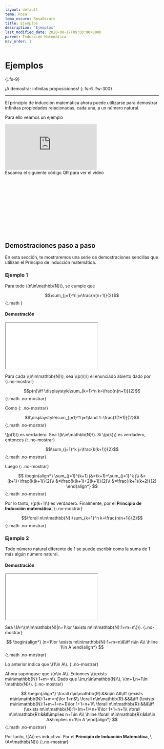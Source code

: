 ```yaml
---
layout: default
tema: Rosa
tema_oscuro: RosaOscuro
title: Ejemplos
description: "Ejemplos"
last_modified_date: 2020-08-17T09:00:00+0000
parent: Inducción Matemática
nav_order: 1
---
```


# Ejemplos
{:.fs-9}

¡A demostrar infinitas proposiciones!
{:.fs-6 .fw-300}

---

El principio de inducción matemática ahora puede utilizarse para demostrar infinitas propiedades relacionadas, cada una, a un número natural.

Para ello veamos un ejemplo

<div class="marco-16-9 no-imprimir"><iframe  class="adaptable" src="https://www.youtube.com/embed/5HuMMTTfAGs?si=VXoy9EC2BYKQwJR7" title="YouTube video player" frameborder="0" allow="accelerometer; autoplay; clipboard-write; encrypted-media; gyroscope; picture-in-picture; web-share" allowfullscreen></iframe></div>
<div class="no-mostrar">Escanea el siguiente código QR para ver el video <div id="VideoInduccionEdu" style="width: 5cm; height: 5cm;"></div></div>

## Demostraciones <span class="deg-sitio deg-sitio-texto">paso a paso </span>

En esta sección, te mostraremos una serie de demostraciones sencillas que utilizan el <span class="deg-sitio deg-sitio-texto">Principio de inducción matemática</span>.

### Ejemplo&nbsp;<span class="deg-sitio deg-sitio-texto">1 </span>

Para todo \\(n\in\mathbb{N}\\), se cumple que

$$\sum_{j=1}^n j=\frac{n(n+1)}{2}$$
{:.math }

<div class="salto"></div>

#### Demostración

<div class="marco-16-9 no-imprimir">
    <iframe class="adaptable" src="{{'/00-Archivos/Suma1-n.html'| relative_url}}">
    </iframe>
</div>

Para cada \\(n\in\mathbb{N}\\), sea \\(p(n)\\) el enunciado abierto dado por 
{:.no-mostrar}

$$p(n)\iff \displaystyle\sum_{k=1}^n k=\frac{n(n+1)}{2}$$
{:.math .no-mostrar}

Como
{: .no-mostrar}

$$\displaystyle\sum_{j=1}^1 j=1\land 1=\frac{1(1+1)}{2}$$
{:.math .no-mostrar}

\\(p(1)\\) es verdadero. Sea \\(k\in\mathbb{N}\\). Si \\(p(k)\\) es verdadero, entonces 
{: .no-mostrar}

$$\sum_{j=1}^k j=\frac{k(k+1)}{2}$$
{:.math .no-mostrar}

Luego
{: .no-mostrar}

$$
\begin{align*}
\sum_{j=1}^{k+1} j&=(k+1)+\sum_{j=1}^k j\\
&=(k+1)+\frac{k(k+1)}{2}\\
&=\frac{k(k+1)+2(k+1)}{2}\\
&=\frac{(k+1)(k+2)}{2}
\end{align*}
$$
{:.math .no-mostrar}

Por lo tanto, \\(p(k+1)\\) es verdadero. Finalmente, por el **Principio de Inducción matemática**,
{:.no-mostrar}

$$\forall n\in\mathbb{N}:\sum_{k=1}^n k=\frac{n(n+1)}{2}$$
{:.math .no-mostrar}

### Ejemplo&nbsp;<span class="deg-sitio deg-sitio-texto">2 </span>

Todo número natural diferente de 1 se puede escribir como la suma de 1 más algún número natural.

#### Demostración

<div class="marco-16-9 no-imprimir">
    <iframe class="adaptable" src="{{'/00-Archivos/1-o-Sucesor.html'| relative_url}}">
    </iframe>
</div>

Sea \\(A=\\{n\in\mathbb{N}\|n=1\lor \exists m\in\mathbb{N}:1+m=n\\}\\).
{:.no-mostrar}

$$
\begin{align*}
(n=1\lor \exists m\in\mathbb{N}:1+m=n)&\iff n\in A\\
\hline
1\in A
\end{align*}
$$
{:.math .no-mostrar}

Lo anterior indica que \\(1\in A\\).
{:.no-mostrar}

Ahora supóngase que \\(n\in A\\). Entonces \\(\exists m\in\mathbb{N}:1+m=n\\). Dado que \\(m,n\in\mathbb{N}\\), \\(m+1,n+1\in \mathbb{N}\\).
{:.no-mostrar}

$$
\begin{align*}
\forall n\in\mathbb{R}:&&n\in A&\iff (\exists m\in\mathbb{N}:1+m=n)\lor 1=n&\\
\forall n\in\mathbb{R}:&&&\iff (\exists m\in\mathbb{N}:1+m+1=n+1)\lor 1+1=n+1\\
\forall n\in\mathbb{R}:&&&\iff (\exists m\in\mathbb{N}:1+(m+1)=n+1)\lor 1+1=n+1\\
\forall n\in\mathbb{R}:&&&\implies n+1\in A\\
\hline
\forall n\in\mathbb{R}:&&n\in A&\implies n+1\in A
\end{align*}
$$
{:.math .no-mostrar}

Por tanto, \\(A\\) es inductivo. Por el **Principio de Inducción Matemática**, \\(A=\mathbb{N}\\)
{:.no-mostrar}

<script type="text/javascript">
new QRCode(document.getElementById("VideoInduccionEdu"), "https://www.youtube.com/watch?v=5HuMMTTfAGs");
</script>